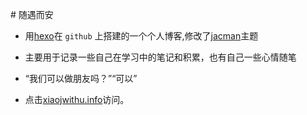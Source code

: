 ﻿﻿# 随遇而安

- 用[hexo](https://hexo.io/)在 `github` 上搭建的一个个人博客,修改了[jacman](https://github.com/wuchong/jacman)主题

- 主要用于记录一些自己在学习中的笔记和积累，也有自己一些心情随笔

- “我们可以做朋友吗？”“可以”

- 点击[xiaojwithu.info](http://xiaojwithu.info/)访问。